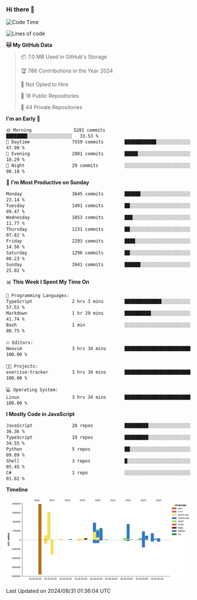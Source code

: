 ### Hi there 👋

<!--
**Clumsy-Coder/Clumsy-Coder** is a ✨ _special_ ✨ repository because its `README.md` (this file) appears on your GitHub profile.

Here are some ideas to get you started:

- 🔭 I’m currently working on ...
- 🌱 I’m currently learning ...
- 👯 I’m looking to collaborate on ...
- 🤔 I’m looking for help with ...
- 💬 Ask me about ...
- 📫 How to reach me: ...
- 😄 Pronouns: ...
- ⚡ Fun fact: ...
-->

<!-- anmol098/waka-readme-stats -->
<!--START_SECTION:waka-->
![Code Time](http://img.shields.io/badge/Code%20Time-872%20hrs%2045%20mins-blue)

![Lines of code](https://img.shields.io/badge/From%20Hello%20World%20I%27ve%20Written-3.4%20million%20lines%20of%20code-blue)

**🐱 My GitHub Data** 

> 📦 7.0 MB Used in GitHub's Storage 
 > 
> 🏆 786 Contributions in the Year 2024
 > 
> 🚫 Not Opted to Hire
 > 
> 📜 18 Public Repositories 
 > 
> 🔑 44 Private Repositories 
 > 
**I'm an Early 🐤** 

```text
🌞 Morning                5281 commits        ████████░░░░░░░░░░░░░░░░░   33.53 % 
🌆 Daytime                7559 commits        ████████████░░░░░░░░░░░░░   47.99 % 
🌃 Evening                2881 commits        █████░░░░░░░░░░░░░░░░░░░░   18.29 % 
🌙 Night                  29 commits          ░░░░░░░░░░░░░░░░░░░░░░░░░   00.18 % 
```
📅 **I'm Most Productive on Sunday** 

```text
Monday                   3645 commits        ██████░░░░░░░░░░░░░░░░░░░   23.14 % 
Tuesday                  1491 commits        ██░░░░░░░░░░░░░░░░░░░░░░░   09.47 % 
Wednesday                1853 commits        ███░░░░░░░░░░░░░░░░░░░░░░   11.77 % 
Thursday                 1231 commits        ██░░░░░░░░░░░░░░░░░░░░░░░   07.82 % 
Friday                   2293 commits        ████░░░░░░░░░░░░░░░░░░░░░   14.56 % 
Saturday                 1296 commits        ██░░░░░░░░░░░░░░░░░░░░░░░   08.23 % 
Sunday                   3941 commits        ██████░░░░░░░░░░░░░░░░░░░   25.02 % 
```


📊 **This Week I Spent My Time On** 

```text
💬 Programming Languages: 
TypeScript               2 hrs 3 mins        ██████████████░░░░░░░░░░░   57.51 % 
Markdown                 1 hr 29 mins        ██████████░░░░░░░░░░░░░░░   41.74 % 
Bash                     1 min               ░░░░░░░░░░░░░░░░░░░░░░░░░   00.75 % 

🔥 Editors: 
Neovim                   3 hrs 34 mins       █████████████████████████   100.00 % 

🐱‍💻 Projects: 
exercise-tracker         3 hrs 34 mins       █████████████████████████   100.00 % 

💻 Operating System: 
Linux                    3 hrs 34 mins       █████████████████████████   100.00 % 
```

**I Mostly Code in JavaScript** 

```text
JavaScript               20 repos            █████████░░░░░░░░░░░░░░░░   36.36 % 
TypeScript               19 repos            █████████░░░░░░░░░░░░░░░░   34.55 % 
Python                   5 repos             ██░░░░░░░░░░░░░░░░░░░░░░░   09.09 % 
Shell                    3 repos             █░░░░░░░░░░░░░░░░░░░░░░░░   05.45 % 
C#                       1 repo              ░░░░░░░░░░░░░░░░░░░░░░░░░   01.82 % 
```



**Timeline**

![Lines of Code chart](https://raw.githubusercontent.com/Clumsy-Coder/Clumsy-Coder/main/assets/bar_graph.png)


 Last Updated on 2024/08/31 01:36:04 UTC
<!--END_SECTION:waka-->
